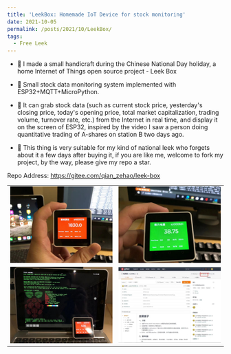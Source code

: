 ```yaml
---
title: 'LeekBox: Homemade IoT Device for stock monitoring'
date: 2021-10-05
permalink: /posts/2021/10/LeekBox/
tags:
  - Free Leek
---
```


* 🌟 I made a small handicraft during the Chinese National Day holiday, a home Internet of Things open source project - Leek Box

* 🥳 Small stock data monitoring system implemented with ESP32+MQTT+MicroPython.
* 🥳 It can grab stock data (such as current stock price, yesterday's closing price, today's opening price, total market capitalization, trading volume, turnover rate, etc.) from the Internet in real time, and display it on the screen of ESP32, inspired by the video I saw a person doing quantitative trading of A-shares on station B two days ago.
* 🥳 This thing is very suitable for my kind of national leek who forgets about it a few days after buying it, if you are like me, welcome to fork my project, by the way, please give my repo a star.

Repo Address: https://gitee.com/qian_zehao/leek-box


|   |   |
| --- | --- |
| ![](/images/blog-20211005-leekbox1.jpg) | ![](/images/blog-20211005-leekbox2.jpg) |
| ![](/images/blog-20211005-leekbox-monitor.jpg) | ![](/images/blog-20211005-leekbox-repo.jpg) |
